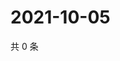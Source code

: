 # 2021-10-05

共 0 条

<!-- BEGIN WEIBO -->
<!-- 最后更新时间 Tue Oct 05 2021 03:11:02 GMT+0800 (China Standard Time) -->

<!-- END WEIBO -->
